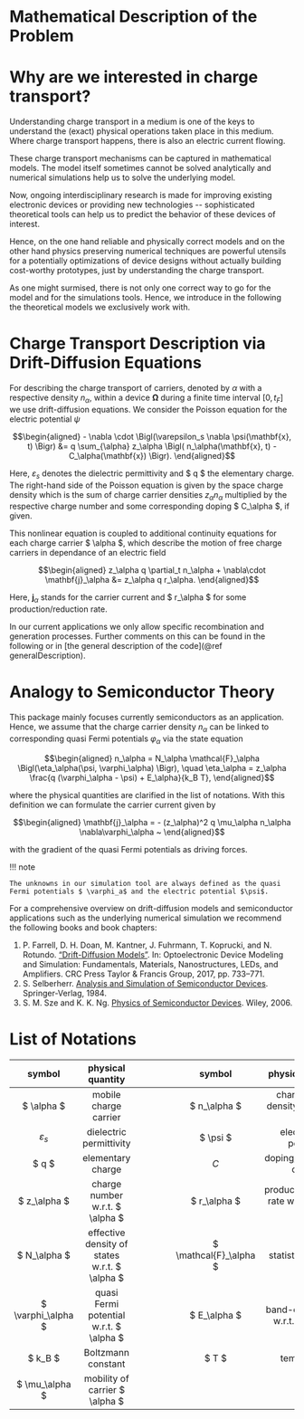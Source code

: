 
Mathematical Description of the Problem
================================
# Why are we interested in charge transport?
Understanding charge transport in a medium is one of the keys to understand the (exact) physical operations taken place in this medium.
Where charge transport happens, there is also an electric current flowing. 

These charge transport mechanisms can be captured in mathematical models. The model itself sometimes cannot be solved analytically and numerical simulations help us to solve the underlying model.

Now, ongoing interdisciplinary research is made for improving existing electronic devices or providing new technologies -- sophisticated theoretical tools can help us to predict the behavior of these devices of interest.

Hence, on the one hand reliable and physically correct models and on the other hand physics preserving numerical techniques are powerful utensils for a potentially optimizations of device designs without actually building cost-worthy prototypes, just by understanding the charge transport.

As one might surmised, there is not only one correct way to go for the model and for the simulations tools. Hence, we introduce in the following the theoretical models we exclusively work with.

# Charge Transport Description via Drift-Diffusion Equations
For describing the charge transport of carriers, denoted by 
$\alpha$ with a respective density
$n_\alpha$,
within a device
$\mathbf{\Omega}$ during a finite time interval 
$[0, t_F]$
we use drift-diffusion equations. We consider the Poisson equation for the electric potential
$\psi$
```math
\begin{aligned}
- \nabla \cdot \Bigl(\varepsilon_s \nabla \psi(\mathbf{x}, t) \Bigr) &= q \sum_{\alpha} z_\alpha \Bigl( n_\alpha(\mathbf{x}, t) - C_\alpha(\mathbf{x}) \Bigr).
\end{aligned}
```
Here, 
$\varepsilon_s$
denotes the dielectric permittivity and $ q $ the elementary charge. The right-hand side of the Poisson equation is given by the space charge density which is the sum of charge carrier densities
$z_\alpha n_\alpha$
multiplied by the respective charge number and some corresponding doping $ C_\alpha $, if given.

This nonlinear equation is coupled to additional continuity equations for each charge carrier $ \alpha $, which describe the motion of free charge carriers in dependance of an electric field
```math
\begin{aligned}
z_\alpha q \partial_t n_\alpha +  \nabla\cdot \mathbf{j}_\alpha 
	&= 
	z_\alpha q	r_\alpha.
\end{aligned}
```
Here,
$\mathbf{j}_\alpha$
stands for the carrier current and $ r_\alpha $ for some production/reduction rate.

In our current applications we only allow specific recombination and generation processes. Further comments on this can be found in the following or in
[the general description of the code](@ref generalDescription).

# Analogy to Semiconductor Theory
This package mainly focuses currently semiconductors as an application. Hence, we assume that the charge carrier density
$n_\alpha$
can be linked to corresponding quasi Fermi potentials $\varphi_\alpha$ via the state equation 
```math
\begin{aligned}
n_\alpha = N_\alpha \mathcal{F}_\alpha \Bigl(\eta_\alpha(\psi, \varphi_\alpha) \Bigr), \quad \eta_\alpha = z_\alpha \frac{q (\varphi_\alpha - \psi) + E_\alpha}{k_B T},
\end{aligned}
```
where the physical quantities are clarified in the list of notations. With this definition we can formulate the carrier current given by
```math
\begin{aligned}
    \mathbf{j}_\alpha 
	=
    - (z_\alpha)^2 q \mu_\alpha  
    n_\alpha  
    \nabla\varphi_\alpha
    ~
\end{aligned}
```
with the gradient of the quasi Fermi potentials as driving forces. 

!!! note

    The unknowns in our simulation tool are always defined as the quasi Fermi potentials $ \varphi_a$ and the electric potential $\psi$.




For a comprehensive overview on drift-diffusion models and semiconductor applications such as the underlying numerical simulation we recommend the following books and book chapters:

1. P. Farrell, D. H. Doan, M. Kantner, J. Fuhrmann, T. Koprucki, and N. Rotundo. [“Drift-Diffusion Models”](https://www.taylorfrancis.com/chapters/edit/10.4324/9781315152318-25/drift-diffusion-models-patricio-farrell-nella-rotundo-duy-hai-doan-markus-kantner-j%C3%BCrgen-fuhrmann-thomas-koprucki). In: Optoelectronic Device Modeling and Simulation: Fundamentals, Materials, Nanostructures, LEDs, and Amplifiers. CRC Press Taylor & Francis Group, 2017, pp. 733–771.
2. S. Selberherr. [Analysis and Simulation of Semiconductor Devices](https://link.springer.com/book/10.1007/978-3-7091-8752-4). Springer-Verlag, 1984.
3. S. M. Sze and K. K. Ng. [Physics of Semiconductor Devices](https://onlinelibrary.wiley.com/doi/book/10.1002/0470068329). Wiley, 2006.


# List of Notations

| **symbol** | **physical quantity** |   |   |   |   | **symbol** | **physical quantity** |
| :---:         |     :---:      |          :---: |          :---: |          :---: |          :---: |          :---: |          :---: |
| $ \alpha $   | mobile charge carrier     |      |      |      |      | $ n_\alpha $    | charge carrier density of $ \alpha $    |
| $\varepsilon_s$     | dielectric permittivity       |      |      |      |      | $ \psi $      | electrostatic potential      |
| $ q $     | elementary charge       |      |      |      |      | $C$      | doping/background charge      |
| $ z_\alpha $     | charge number w.r.t. $ \alpha $       |      |      |      |      | $ r_\alpha $     | production/reaction rate w.r.t. $ \alpha $       |      |      |      |      | $ \mathbf{j}_\alpha $      | current density w.r.t. $ \alpha $      |
| $ N_\alpha $     | effective density of states w.r.t. $ \alpha $       |      |      |      |      | $ \mathcal{F}_\alpha $      | statistics function      |
| $ \varphi_\alpha $     | quasi Fermi potential w.r.t. $ \alpha $       |      |      |      |      | $ E_\alpha $      | band-edge energy w.r.t. $ \alpha $      |
| $ k_B $     | Boltzmann constant       |      |      |      |      | $ T $      | temperature      |
| $ \mu_\alpha $     | mobility of carrier $ \alpha $      |      |      |      |      |        |        |


